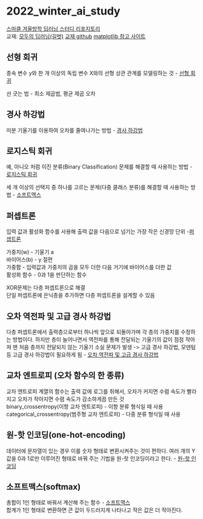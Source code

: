 2022_winter_ai_study
===============================
[스마클 겨울방학 딥러닝 스터디 리포지토리](https://github.com/sejongsmarcle/2022_Winter_AiStudy)            
교재: [모두의 딥러닝(길벗)](https://thebook.io/080228/)
[교재 github](https://github.com/taehojo/deeplearning-for-everyone-2nd)
[matplotlib 참고 사이트](https://wikidocs.net/4763)

선형 회귀
--------------------------------------------
종속 변수 y와 한 개 이상의 독립 변수 X와의 선형 상관 관계를 모델링하는 것 - [선형 회귀](https://github.com/RyuJungSoo/2022_winter_aistudy/tree/main/3%EC%9E%A5%20%EC%84%A0%ED%98%95%ED%9A%8C%EA%B7%80)         
                                
선 긋는 법 - 최소 제곱법, 평균 제곱 오차                  

경사 하강법
------------------------------------------------
미분 기울기를 이용하여 오차를 줄여나가는 방법 - [경사 하강법](https://github.com/RyuJungSoo/2022_winter_aistudy/tree/main/4%EC%9E%A5%20%EA%B2%BD%EC%82%AC%20%ED%95%98%EA%B0%95%EB%B2%95)

로지스틱 회귀
-------------------------------------------------
예, 아니오 처럼 이진 분류(Binary Classification) 문제를 해결할 때 사용하는 방법 - [로지스틱 회귀](https://github.com/RyuJungSoo/2022_winter_aistudy/tree/main/5%EC%9E%A5%20%EB%A1%9C%EC%A7%80%EC%8A%A4%ED%8B%B1%20%ED%9A%8C%EA%B7%80)
                              
세 개 이상의 선택지 중 하나를 고르는 문제(다중 클래스 분류)를 해결할 때 사용하는 방법 - [소프트맥스](https://github.com/RyuJungSoo/2022_winter_ai_study/tree/main/10%EC%9E%A5~12%EC%9E%A5%20%EB%AA%A8%EB%8D%B8%EC%84%A4%EA%B3%84%EC%99%80%20%ED%92%88%EC%A2%85%EC%98%88%EC%B8%A1)

퍼셉트론
--------------------------------------------------
입력 값과 활성화 함수를 사용해 출력 값을 다음으로 넘기는 가장 작은 신경망 단위 -[퍼셉트론](https://github.com/RyuJungSoo/2022_winter_ai_study/tree/main/6~9%EC%9E%A5%20%ED%8D%BC%EC%85%89%ED%8A%B8%EB%A1%A0%EA%B3%BC%20%EC%97%AD%EC%A0%84%ED%8C%8C)               

가중치(w) - 기울기 a              
바이어스(b) - y 절편                
가중함 - 입력값과 가중치의 곱을 모두 더한 다음 거기에 바이어스를 더한 값               
활성화 함수 - 0과 1을 판단하는 함수              
                    
XOR문제는 다층 퍼셉트론으로 해결               
단일 퍼셉트론에 은닉층을 추가하면 다층 퍼셉트론을 설계할 수 있음

오차 역전파 및 고급 경사 하강법
----------------------------------------------------
다층 퍼셉트론에서 출력층으로부터 하나씩 앞으로 되돌아가며 각 층의 가중치를 수정하는 방법이다. 하지만 층이 늘어나면서 역전파를 통해 전달되는 기울기의 값이 점점 작아져 맨 처음 층까지 전달되지 않는 기울기 소실 문제가 발생 -> 고급 경사 하강법, 모덴텀 등 고급 경사 하강법이 필요하게 됨 - [오차 역전파 및 고급 경사 하강법](https://github.com/RyuJungSoo/2022_winter_ai_study/tree/main/6~9%EC%9E%A5%20%ED%8D%BC%EC%85%89%ED%8A%B8%EB%A1%A0%EA%B3%BC%20%EC%97%AD%EC%A0%84%ED%8C%8C)          

교차 엔트로피 (오차 함수의 한 종류)
-----------------------------------------------------
교차 엔트로피 계열의 함수는 출력 값에 로그를 취해서, 오차가 커지면 수렴 속도가 빨라지고 오차가 작아지면 수렴 속도가 감소하게끔 만든 것               
binary_crossentropy(이항 교차 엔트로피) - 이항 분류 형식일 때 사용              
categorical_crossentropy(범주형 교차 엔트로피) - 다중 분류 형식일 때 사용                

원-핫 인코딩(one-hot-encoding)
------------------------------------------------------
데이터에 문자열이 있는 경우 이를 숫자 형태로 변환시켜주는 것이 편하다. 여러 개의 Y 값을 0과 1로만 이루어진 형태로 바꿔 주는 기법을 원-핫 인코딩이라고 한다. - [원-핫 인코딩](https://github.com/RyuJungSoo/2022_winter_ai_study/tree/main/10%EC%9E%A5~12%EC%9E%A5%20%EB%AA%A8%EB%8D%B8%EC%84%A4%EA%B3%84%EC%99%80%20%ED%92%88%EC%A2%85%EC%98%88%EC%B8%A1)           

소프트맥스(softmax)
------------------------------------------------------------
총합이 1인 형태로 바꿔서 계산해 주는 함수 - [소프트맥스](https://github.com/RyuJungSoo/2022_winter_ai_study/tree/main/10%EC%9E%A5~12%EC%9E%A5%20%EB%AA%A8%EB%8D%B8%EC%84%A4%EA%B3%84%EC%99%80%20%ED%92%88%EC%A2%85%EC%98%88%EC%B8%A1)    
합계가 1인 형태로 변환하면 큰 값이 두드러지게 나타나고 작은 값은 더 작아진다.                   
